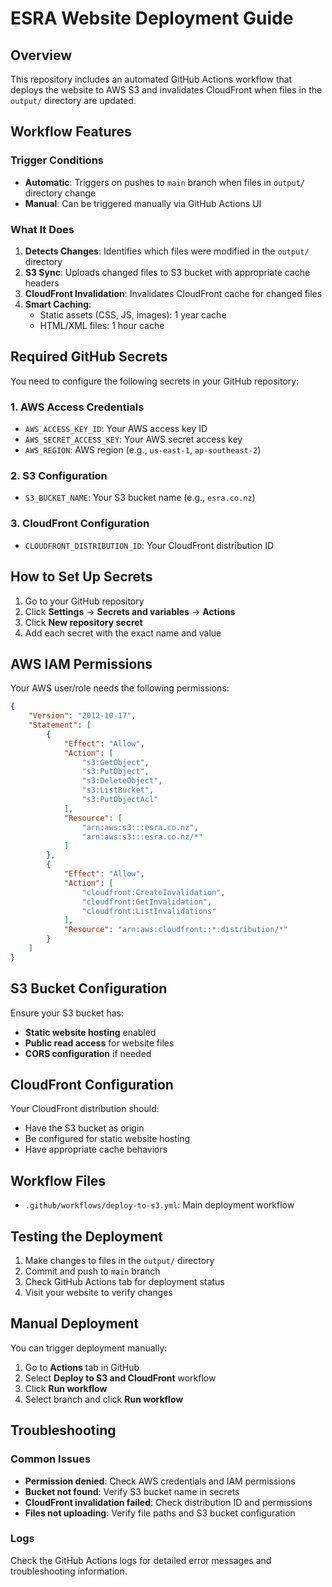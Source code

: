 # ESRA Website Deployment Guide

## Overview
This repository includes an automated GitHub Actions workflow that deploys the website to AWS S3 and invalidates CloudFront when files in the `output/` directory are updated.

## Workflow Features

### Trigger Conditions
- **Automatic**: Triggers on pushes to `main` branch when files in `output/` directory change
- **Manual**: Can be triggered manually via GitHub Actions UI

### What It Does
1. **Detects Changes**: Identifies which files were modified in the `output/` directory
2. **S3 Sync**: Uploads changed files to S3 bucket with appropriate cache headers
3. **CloudFront Invalidation**: Invalidates CloudFront cache for changed files
4. **Smart Caching**: 
   - Static assets (CSS, JS, images): 1 year cache
   - HTML/XML files: 1 hour cache

## Required GitHub Secrets

You need to configure the following secrets in your GitHub repository:

### 1. AWS Access Credentials
- `AWS_ACCESS_KEY_ID`: Your AWS access key ID
- `AWS_SECRET_ACCESS_KEY`: Your AWS secret access key
- `AWS_REGION`: AWS region (e.g., `us-east-1`, `ap-southeast-2`)

### 2. S3 Configuration
- `S3_BUCKET_NAME`: Your S3 bucket name (e.g., `esra.co.nz`)

### 3. CloudFront Configuration
- `CLOUDFRONT_DISTRIBUTION_ID`: Your CloudFront distribution ID

## How to Set Up Secrets

1. Go to your GitHub repository
2. Click **Settings** → **Secrets and variables** → **Actions**
3. Click **New repository secret**
4. Add each secret with the exact name and value

## AWS IAM Permissions

Your AWS user/role needs the following permissions:

```json
{
    "Version": "2012-10-17",
    "Statement": [
        {
            "Effect": "Allow",
            "Action": [
                "s3:GetObject",
                "s3:PutObject",
                "s3:DeleteObject",
                "s3:ListBucket",
                "s3:PutObjectAcl"
            ],
            "Resource": [
                "arn:aws:s3:::esra.co.nz",
                "arn:aws:s3:::esra.co.nz/*"
            ]
        },
        {
            "Effect": "Allow",
            "Action": [
                "cloudfront:CreateInvalidation",
                "cloudfront:GetInvalidation",
                "cloudfront:ListInvalidations"
            ],
            "Resource": "arn:aws:cloudfront::*:distribution/*"
        }
    ]
}
```

## S3 Bucket Configuration

Ensure your S3 bucket has:
- **Static website hosting** enabled
- **Public read access** for website files
- **CORS configuration** if needed

## CloudFront Configuration

Your CloudFront distribution should:
- Have the S3 bucket as origin
- Be configured for static website hosting
- Have appropriate cache behaviors

## Workflow Files

- `.github/workflows/deploy-to-s3.yml`: Main deployment workflow

## Testing the Deployment

1. Make changes to files in the `output/` directory
2. Commit and push to `main` branch
3. Check GitHub Actions tab for deployment status
4. Visit your website to verify changes

## Manual Deployment

You can trigger deployment manually:
1. Go to **Actions** tab in GitHub
2. Select **Deploy to S3 and CloudFront** workflow
3. Click **Run workflow**
4. Select branch and click **Run workflow**

## Troubleshooting

### Common Issues
- **Permission denied**: Check AWS credentials and IAM permissions
- **Bucket not found**: Verify S3 bucket name in secrets
- **CloudFront invalidation failed**: Check distribution ID and permissions
- **Files not uploading**: Verify file paths and S3 bucket configuration

### Logs
Check the GitHub Actions logs for detailed error messages and troubleshooting information.
